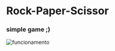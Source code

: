 # Rock-Paper-Scissor 

### simple game ;)

![funcionamento](https://github.com/gabrielcdo/rock-paper-scissour/blob/main/funcionamento.png)
